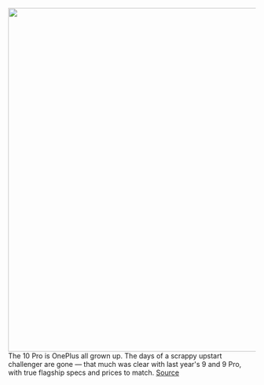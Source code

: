 <img src='https://cdn.vox-cdn.com/thumbor/vwZi110CUpp6tvFP-trervfKrL4=/400x0/filters:no_upscale()/cdn.vox-cdn.com/uploads/chorus_asset/file/23355505/ajohnson_220321_5096_0004_squ.jpg' width='700px' /><br/>
The 10 Pro is OnePlus all grown up. The days of a scrappy upstart challenger are gone — that much was clear with last year's 9 and 9 Pro, with true flagship specs and prices to match.
<a href='https://www.theverge.com/23003212/oneplus-10-pro-review-screen-price-specs-battery'> Source <a/>